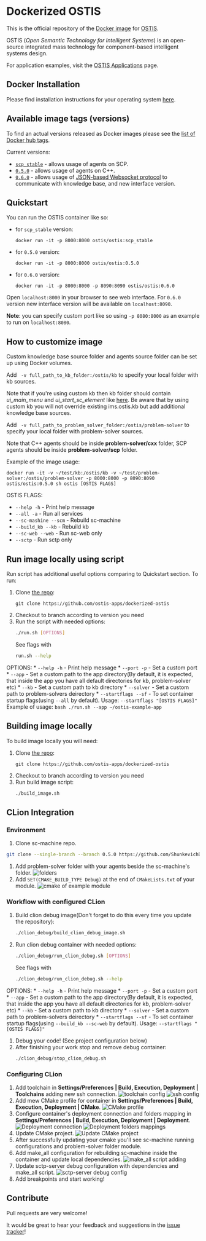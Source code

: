 # Dockerized OSTIS

This is the official repository of the [Docker image](https://hub.docker.com/r/ostis/ostis) for [OSTIS](http://ims.ostis.net).

OSTIS (*Open Semantic Technology for Intelligent Systems*) is an open-source integrated mass technology for component-based intelligent systems design.

For application examples, visit the [OSTIS Applications](https://github.com/ostis-apps/) page.

## Docker Installation

Please find installation instructions for your operating system [here](https://docs.docker.com/install).

## Available image tags (versions)

To find an actual versions released as Docker images please see the [list of Docker hub tags](https://hub.docker.com/r/ostis/ostis/tags/).

Current versions:
* [`scp_stable`](https://github.com/ostis-apps/ostis-example-app/tree/scp_stable) - allows usage of agents on SCP.
* [`0.5.0`](https://github.com/ostis-apps/ostis-example-app/tree/0.5.0) - allows usage of agents on C++.
* [`0.6.0`](https://github.com/ostis-apps/ostis-example-app/tree/0.6.0) -  allows usage of [JSON-based Websocket protocol](http://ostis-dev.github.io/sc-machine/http/websocket/) to communicate with knowledge base, and new interface version.

## Quickstart
You can run the OSTIS container like so:
* for `scp_stable` version:
    ```
    docker run -it -p 8000:8000 ostis/ostis:scp_stable
    ```
* for `0.5.0` version:
    ```
    docker run -it -p 8000:8000 ostis/ostis:0.5.0
    ```
* for `0.6.0` version:
    ```
    docker run -it -p 8000:8000 -p 8090:8090 ostis/ostis:0.6.0
    ```
Open `localhost:8000` in your browser to see web interface. For `0.6.0` version new interface version will be available on `localhost:8090`.

**Note**: you can specify custom port like so using `-p 8080:8000` as an example to run on `localhost:8080`.

## How to customize image

Custom knowledge base source folder and agents source folder can be set up using Docker volumes.

Add ``` -v full_path_to_kb_folder:/ostis/kb``` to specify your local folder with kb sources. 

Note that if you're using custom kb then kb folder should contain *ui_main_menu* and *ui_start_sc_element* like [here](https://github.com/ostis-apps/dockerized-ostis/tree/v0.5.0/kb). 
Be aware that by using custom kb you will not override existing ims.ostis.kb but add additional knowledge base sources.

Add ``` -v full_path_to_problem_solver_folder:/ostis/problem-solver``` to specify your local folder with problem-solver sources. 

Note that C++ agents should be inside **problem-solver/cxx** folder, SCP agents should be inside **problem-solver/scp** folder.

Example of the image usage:
```
docker run -it -v ~/test/kb:/ostis/kb -v ~/test/problem-solver:/ostis/problem-solver -p 8000:8000 -p 8090:8090 ostis/ostis:0.5.0 sh ostis [OSTIS FLAGS]
```
OSTIS FLAGS:
  * `--help -h` - Print help message
  * `--all -a` - Run all services
  * `--sc-mashine --scm` - Rebuild sc-machine
  * `--build_kb --kb` - Rebuild kb
  * `--sc-web --web` - Run sc-web only
  * `--sctp` - Run sctp only


## Run image locally using script

Run script has additional useful options comparing to Quickstart section. To run:
1. Clone [the repo](https://github.com/ostis-apps/dockerized-ostis):
    ```
    git clone https://github.com/ostis-apps/dockerized-ostis
    ```
1. Checkout to branch according to version you need
1. Run the script with needed options:
    ```bash
    ./run.sh [OPTIONS]
    ```
    See flags with
    ```bash
    run.sh --help
    ```
OPTIONS:
    * `--help -h` - Print help message
    * `--port -p` - Set a custom port
    * `--app` - Set a custom path to the app directory(By default, it is expected, that inside the app you have all default directories for kb, problem-solver etc)
    * `--kb` - Set a custom path to kb directory
    * `--solver` - Set a custom path to problem-solvers deirectory
    * `--startflags --sf` - To set container startup flags(using `--all` by default). Usage: `--startflags "[OSTIS FLAGS]"`
    Example of usage:
    ```bash
    ./run.sh --app ~/ostis-example-app
    ```

## Building image locally

To build image locally you will need:
1. Clone [the repo](https://github.com/ostis-apps/dockerized-ostis):
    ```
    git clone https://github.com/ostis-apps/dockerized-ostis
    ```
1. Checkout to branch according to version you need
1. Run build image script:
    ```bash
    ./build_image.sh
    ```

## CLion Integration

### Environment
1. Clone sc-machine repo.
```bash
git clone --single-branch --branch 0.5.0 https://github.com/ShunkevichDV/sc-machine.git
```
1. Add problem-solver folder with your agents beside the sc-machine's folder.
![folders](./img/clion/folders.png) 
1. Add `SET(CMAKE_BUILD_TYPE Debug)` at the end of `CMakeLists.txt` of your module.
![cmake of example module](./img/clion/cmake_file.png) 

### Workflow with configured CLion
1. Build clion debug image(Don't forget to do this every time you update the repository):
    ```bash
    ./clion_debug/build_clion_debug_image.sh
    ```
1. Run clion debug container with needed options:
    ```bash
    ./clion_debug/run_clion_debug.sh [OPTIONS]
    ```
    See flags with
    ```bash
    ./clion_debug/run_clion_debug.sh --help
    ```
OPTIONS:
    * `--help -h` - Print help message
    * `--port -p` - Set a custom port
    * `--app` - Set a custom path to the app directory(By default, it is expected, that inside the app you have all default directories for kb, problem-solver etc)
    * `--kb` - Set a custom path to kb directory
    * `--solver` - Set a custom path to problem-solvers deirectory
    * `--startflags --sf` - To set container startup flags(using `--build_kb --sc-web` by default). Usage: `--startflags "[OSTIS FLAGS]"`  
1. Debug your code! (See project configuration below)
1. After finishing your work stop and remove debug container:
    ```bash
    ./clion_debug/stop_clion_debug.sh
    ```

### Configuring CLion
1. Add toolchain in __Settings/Preferences | Build, Execution, Deployment | Toolchains__ adding new ssh connection.
![toolchain config](./img/clion/toolchains.png) 
![ssh config](./img/clion/ssh_config.png)
1. Add mew CMake profile for container in __Settings/Preferences | Build, Execution, Deployment | CMake__.
![CMake profile](./img/clion/cmake.png)
1. Configure container's deployment connection and folders mapping in __Settings/Preferences | Build, Execution, Deployment | Deployment__.
![Deployment connection](./img/clion/deployment_connection.png)
![Deployment folders mappings](./img/clion/deployment_mappings.png)
1. Update CMake project.
![Update CMake project](./img/clion/cmake_reload.png)
1. After successfully updating your cmake you'll see sc-machine running configurations and problem-solver folder module.
1. Add make_all configuration for rebuilding sc-machine inside the container and update local dependencies.
![make_all script adding](./img/clion/make_all.png)
1. Update sctp-server debug configuration with dependencies and make_all script.
![sctp-server debug config](./img/clion/sctp_config.png)
1. Add breakpoints and start working!

## Contribute

Pull requests are very welcome!

It would be great to hear your feedback and suggestions in the [issue tracker](https://github.com/ostis-apps/dockerized-ostis/issues)!
